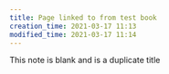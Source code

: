 ```yaml
---
title: Page linked to from test book
creation_time: 2021-03-17 11:13
modified_time: 2021-03-17 11:14
---
```


This note is blank and is a duplicate title

